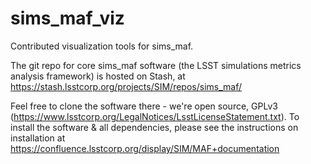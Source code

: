 sims_maf_viz
============

Contributed visualization tools for sims_maf.  

The git repo for core sims_maf software (the LSST simulations metrics analysis framework) is hosted on Stash, at https://stash.lsstcorp.org/projects/SIM/repos/sims_maf/

Feel free to clone the software there - we're open source, GPLv3 (https://www.lsstcorp.org/LegalNotices/LsstLicenseStatement.txt). 
To install the software & all dependencies, please see the instructions on installation at https://confluence.lsstcorp.org/display/SIM/MAF+documentation
